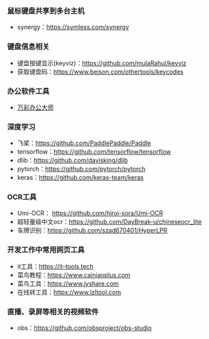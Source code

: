 <!--
 * @Author: findnr cym504875043@gmail.com
 * @Date: 2024-03-13 20:28:45
 * @LastEditors: findnr
 * @LastEditTime: 2024-12-05 16:41:39
 * @FilePath: \instance_collection\docs\tools.md
 * @Description: 这是默认设置,请设置`customMade`, 打开koroFileHeader查看配置 进行设置: https://github.com/OBKoro1/koro1FileHeader/wiki/%E9%85%8D%E7%BD%AE
-->
### 鼠标键盘共享到多台主机
- synergy：https://symless.com/synergy
### 键盘信息相关
- 键盘按键显示(keyviz)：https://github.com/mulaRahul/keyviz
- 获取键盘码：https://www.bejson.com/othertools/keycodes
### 办公软件工具
- [万彩办公大师](https://www.wofficebox.com/)
### 深度学习
- 飞桨：https://github.com/PaddlePaddle/Paddle
- tensorflow：https://github.com/tensorflow/tensorflow
- dlib：https://github.com/davisking/dlib
- pytorch：https://github.com/pytorch/pytorch
- keras：https://github.com/keras-team/keras
  
### OCR工具
- Umi-OCR： https://github.com/hiroi-sora/Umi-OCR
- 超轻量级中文ocr：https://github.com/DayBreak-u/chineseocr_lite
- 车牌识别：https://github.com/szad670401/HyperLPR
### 开发工作中常用网页工具
- it工具：https://it-tools.tech
- 菜鸟教程：https://www.cainiaoplus.com
- 菜鸟工具：https://www.jyshare.com
- 在线转工具：https://www.lzltool.com

### 直播、录屏等相关的视频软件
- obs：https://github.com/obsproject/obs-studio
